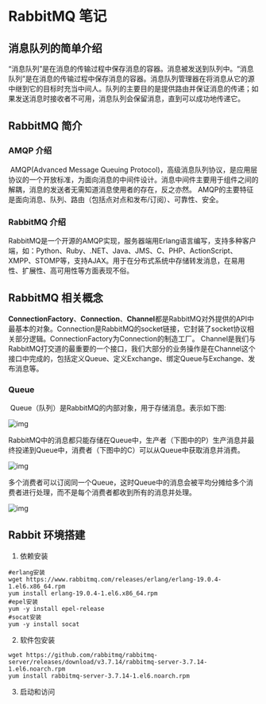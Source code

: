 # RabbitMQ 笔记

## 消息队列的简单介绍

​	“消息队列”是在消息的传输过程中保存消息的容器。消息被发送到队列中。“消息队列”是在消息的传输过程中保存消息的容器。消息队列管理器在将消息从它的源中继到它的目标时充当中间人。队列的主要目的是提供路由并保证消息的传递；如果发送消息时接收者不可用，消息队列会保留消息，直到可以成功地传递它。

## RabbitMQ 简介

### AMQP 介绍

​	AMQP(Advanced Message Queuing Protocol)，高级消息队列协议，是应用层协议的一个开放标准，为面向消息的中间件设计。消息中间件主要用于组件之间的解耦，消息的发送者无需知道消息使用者的存在，反之亦然。 AMQP的主要特征是面向消息、队列、路由（包括点对点和发布/订阅）、可靠性、安全。

### RabbitMQ 介绍

​	 RabbitMQ是一个开源的AMQP实现，服务器端用Erlang语言编写，支持多种客户端，如：Python、Ruby、.NET、Java、JMS、C、PHP、ActionScript、XMPP、STOMP等，支持AJAX。用于在分布式系统中存储转发消息，在易用性、扩展性、高可用性等方面表现不俗。 

## RabbitMQ 相关概念

​	**ConnectionFactory**、**Connection**、**Channel**都是RabbitMQ对外提供的API中最基本的对象。Connection是RabbitMQ的socket链接，它封装了socket协议相关部分逻辑。ConnectionFactory为Connection的制造工厂。 Channel是我们与RabbitMQ打交道的最重要的一个接口，我们大部分的业务操作是在Channel这个接口中完成的，包括定义Queue、定义Exchange、绑定Queue与Exchange、发布消息等。

### Queue

​	Queue（队列）是RabbitMQ的内部对象，用于存储消息。表示如下图:

![img](https://cdn.www.sojson.com/file/doc/8071183810)

​	RabbitMQ中的消息都只能存储在Queue中，生产者（下图中的P）生产消息并最终投递到Queue中，消费者（下图中的C）可以从Queue中获取消息并消费。

![img](https://cdn.www.sojson.com/file/doc/1972176598)

​	多个消费者可以订阅同一个Queue，这时Queue中的消息会被平均分摊给多个消费者进行处理，而不是每个消费者都收到所有的消息并处理。 

![img](https://cdn.www.sojson.com/file/doc/9323193930)

## Rabbit 环境搭建

1.  依赖安装

```shell
#erlang安装
wget https://www.rabbitmq.com/releases/erlang/erlang-19.0.4-1.el6.x86_64.rpm
yum install erlang-19.0.4-1.el6.x86_64.rpm
#epel安装
yum -y install epel-release
#socat安装
yum -y install socat
```

2.  软件包安装

```
wget https://github.com/rabbitmq/rabbitmq-server/releases/download/v3.7.14/rabbitmq-server-3.7.14-1.el6.noarch.rpm
yum install rabbitmq-server-3.7.14-1.el6.noarch.rpm 
```

3.  启动和访问

```shell

```



